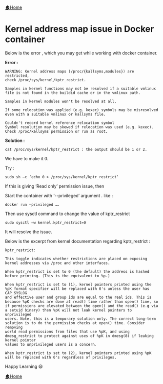 [:house:Home](https://github.com/debbiswal/Articles)  

# Kernel address map issue in Docker container

Below is the error , which you may get while working with docker container.

**Error :**
```shell
WARNING: Kernel address maps (/proc/{kallsyms,modules}) are restricted,
check /proc/sys/kernel/kptr_restrict.

Samples in kernel functions may not be resolved if a suitable vmlinux
file is not found in the buildid cache or in the vmlinux path.

Samples in kernel modules won't be resolved at all.

If some relocation was applied (e.g. kexec) symbols may be misresolved
even with a suitable vmlinux or kallsyms file.

Couldn't record kernel reference relocation symbol
Symbol resolution may be skewed if relocation was used (e.g. kexec).
Check /proc/kallsyms permission or run as root.
```  

**Solution :**
```shell
cat /proc/sys/kernel/kptr_restrict : the output should be 1 or 2.
```  

We have to make it 0.

Try :  
```shell
sudo sh –c ‘echo 0 > /proc/sys/kernel/kptr_restrict’
```  


If this is giving ‘Read only’ permission issue, then

Start the container with ‘--privileged’ argument . like : 
```shell
docker run –privileged ….
```  

Then use sysctl command to change the value of kptr_restrict
```shell
sudo sysctl –w kernel.kptr_restrict=0
```  

It will resolve the issue.  

Below is the excerpt from kernel documentation regarding kptr_restrict :  
```shell
kptr_restrict:

This toggle indicates whether restrictions are placed on exposing kernel addresses via /proc and other interfaces.

When kptr_restrict is set to 0 (the default) the address is hashed before printing. (This is the equivalent to %p.)

When kptr_restrict is set to (1), kernel pointers printed using the %pK format specifier will be replaced with 0's unless the user has CAP_SYSLOG
and effective user and group ids are equal to the real ids. This is because %pK checks are done at read() time rather than open() time, so
if permissions are elevated between the open() and the read() (e.g via a setuid binary) then %pK will not leak kernel pointers to unprivileged
users. Note, this is a temporary solution only. The correct long-term solution is to do the permission checks at open() time. Consider removing
world read permissions from files that use %pK, and using dmesg_restrict to protect against uses of %pK in dmesg(8) if leaking kernel pointer
values to unprivileged users is a concern.

When kptr_restrict is set to (2), kernel pointers printed using %pK will be replaced with 0's regardless of privileges.
```  

Happy Learning :smiley:  

[:house:Home](https://github.com/debbiswal/Articles)
